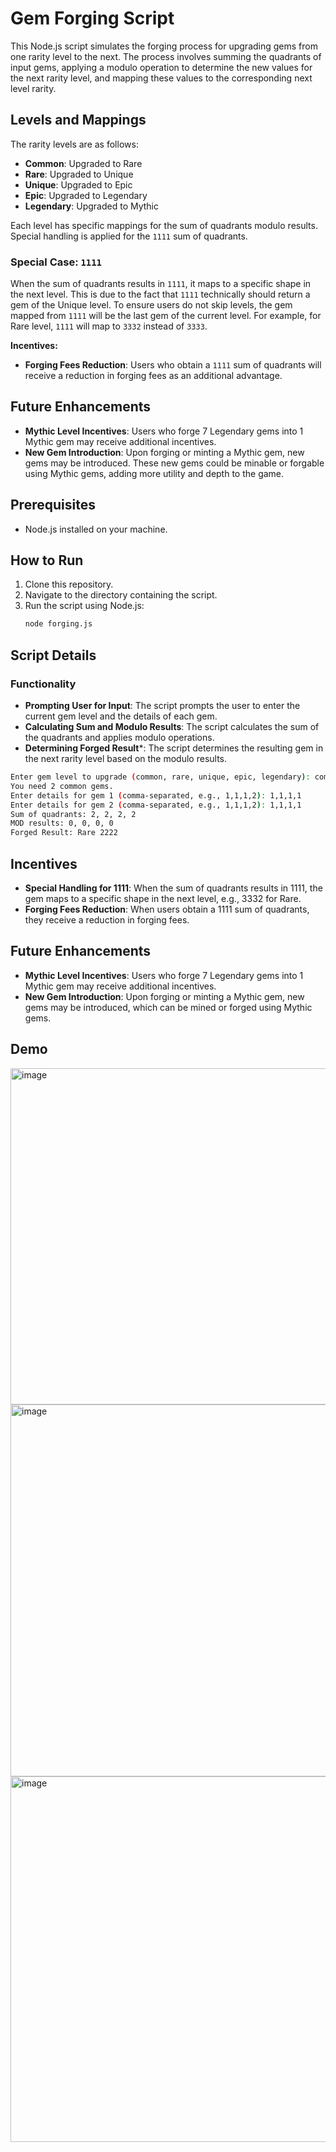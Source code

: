 # Gem Forging Script

This Node.js script simulates the forging process for upgrading gems from one rarity level to the next. The process involves summing the quadrants of input gems, applying a modulo operation to determine the new values for the next rarity level, and mapping these values to the corresponding next level rarity.

## Levels and Mappings

The rarity levels are as follows:

- **Common**: Upgraded to Rare
- **Rare**: Upgraded to Unique
- **Unique**: Upgraded to Epic
- **Epic**: Upgraded to Legendary
- **Legendary**: Upgraded to Mythic

Each level has specific mappings for the sum of quadrants modulo results. Special handling is applied for the `1111` sum of quadrants.

### Special Case: `1111`

When the sum of quadrants results in `1111`, it maps to a specific shape in the next level. This is due to the fact that `1111` technically should return a gem of the Unique level. To ensure users do not skip levels, the gem mapped from `1111` will be the last gem of the current level. For example, for Rare level, `1111` will map to `3332` instead of `3333`. 

**Incentives:**
- **Forging Fees Reduction**: Users who obtain a `1111` sum of quadrants will receive a reduction in forging fees as an additional advantage.

## Future Enhancements

- **Mythic Level Incentives**: Users who forge 7 Legendary gems into 1 Mythic gem may receive additional incentives.
- **New Gem Introduction**: Upon forging or minting a Mythic gem, new gems may be introduced. These new gems could be minable or forgable using Mythic gems, adding more utility and depth to the game.

## Prerequisites

- Node.js installed on your machine.

## How to Run

1. Clone this repository.
2. Navigate to the directory containing the script.
3. Run the script using Node.js:
   ```bash
   node forging.js
   ``` 

## Script Details

### Functionality

- **Prompting User for Input**: The script prompts the user to enter the current gem level and the details of each gem.
- **Calculating Sum and Modulo Results**: The script calculates the sum of the quadrants and applies modulo operations.
- **Determining Forged Result***: The script determines the resulting gem in the next rarity level based on the modulo results.

```bash
Enter gem level to upgrade (common, rare, unique, epic, legendary): common
You need 2 common gems.
Enter details for gem 1 (comma-separated, e.g., 1,1,1,2): 1,1,1,1
Enter details for gem 2 (comma-separated, e.g., 1,1,1,2): 1,1,1,1
Sum of quadrants: 2, 2, 2, 2
MOD results: 0, 0, 0, 0
Forged Result: Rare 2222
```

## Incentives

- **Special Handling for 1111**: When the sum of quadrants results in 1111, the gem maps to a specific shape in the next level, e.g., 3332 for Rare.
- **Forging Fees Reduction**: When users obtain a 1111 sum of quadrants, they receive a reduction in forging fees.

## Future Enhancements

- **Mythic Level Incentives**: Users who forge 7 Legendary gems into 1 Mythic gem may receive additional incentives.
- **New Gem Introduction**: Upon forging or minting a Mythic gem, new gems may be introduced, which can be mined or forged using Mythic gems.

## Demo

<img width="538" alt="image" src="https://github.com/user-attachments/assets/04f8d72a-cfb0-4e0f-bd73-3c598bd6ebe5">
<br>
<img width="595" alt="image" src="https://github.com/user-attachments/assets/82d6c692-1df9-46a2-81bb-77ac93d6312a">
<br>
<img width="585" alt="image" src="https://github.com/user-attachments/assets/c86906be-ee7b-48ab-8f79-259d33360e19">





